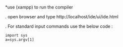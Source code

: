 *use (xampp) to run the compiler

. open browser and type http://localhost/ide/ui/ide.html

. For standard input commands use the below code : 
	
	import sys
	a=sys.argv[1]

